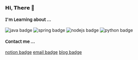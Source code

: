 
### 𝗛𝗶, 𝗧𝗵𝗲𝗿𝗲 👋
#### 𝖨'𝗆 𝖫𝖾𝖺𝗋𝗇𝗂𝗇𝗀 𝖺𝖻𝗈𝗎𝗍 ...
![java badge](https://img.shields.io/badge/Java-007396.svg?&logo=Java&logoColor=white&alt=java) ![spring badge](https://img.shields.io/badge/Spring-6DB33F.svg?&logo=Spring&logoColor=white&alt=Spring) ![nodejs badge](https://img.shields.io/badge/Node.js-339933.svg?&logo=Node.js&logoColor=white&alt=Node.js) ![python badge](https://img.shields.io/badge/Python-3776AB.svg?&&logo=Python&logoColor=white&alt=python")
#### 𝖢𝗈𝗇𝗍𝖺𝖼𝗍 𝗆𝖾 ...
[notion badge](https://img.shields.io/badge/notion-000000.svg?&logo=notion&logoColor=white&alt=notion&link=https://www.notion.so/Page-3826744f72184a3a866356ec792ff6de) [email badge](https://img.shields.io/badge/Gmail-d14836?&logo=Gmail&logoColor=white&link=mailto:kimyeonhui03@gmail.com) [blog badge](https://img.shields.io/badge/-Tech%20Blog-208c20?)
